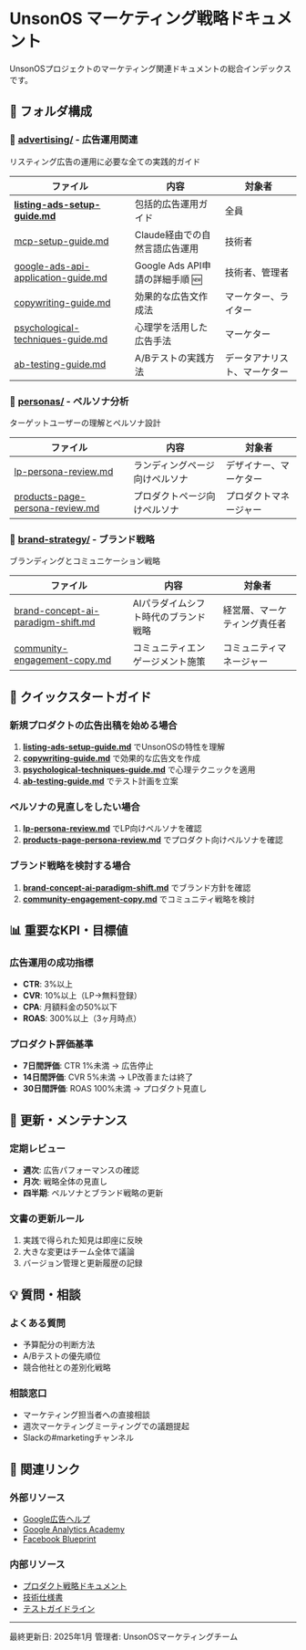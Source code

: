 # UnsonOS マーケティング戦略ドキュメント

UnsonOSプロジェクトのマーケティング関連ドキュメントの総合インデックスです。

## 📁 フォルダ構成

### 🎯 [advertising/](./advertising/) - 広告運用関連
リスティング広告の運用に必要な全ての実践的ガイド

| ファイル | 内容 | 対象者 |
|---------|------|---------|
| **[listing-ads-setup-guide.md](./advertising/listing-ads-setup-guide.md)** | 包括的広告運用ガイド | 全員 |
| [mcp-setup-guide.md](./advertising/mcp-setup-guide.md) | Claude経由での自然言語広告運用 | 技術者 |
| [google-ads-api-application-guide.md](./advertising/google-ads-api-application-guide.md) | Google Ads API申請の詳細手順 🆕 | 技術者、管理者 |
| [copywriting-guide.md](./advertising/copywriting-guide.md) | 効果的な広告文作成法 | マーケター、ライター |
| [psychological-techniques-guide.md](./advertising/psychological-techniques-guide.md) | 心理学を活用した広告手法 | マーケター |
| [ab-testing-guide.md](./advertising/ab-testing-guide.md) | A/Bテストの実践方法 | データアナリスト、マーケター |

### 👥 [personas/](./personas/) - ペルソナ分析
ターゲットユーザーの理解とペルソナ設計

| ファイル | 内容 | 対象者 |
|---------|------|---------|
| [lp-persona-review.md](./personas/lp-persona-review.md) | ランディングページ向けペルソナ | デザイナー、マーケター |
| [products-page-persona-review.md](./personas/products-page-persona-review.md) | プロダクトページ向けペルソナ | プロダクトマネージャー |

### 🎨 [brand-strategy/](./brand-strategy/) - ブランド戦略
ブランディングとコミュニケーション戦略

| ファイル | 内容 | 対象者 |
|---------|------|---------|
| [brand-concept-ai-paradigm-shift.md](./brand-strategy/brand-concept-ai-paradigm-shift.md) | AIパラダイムシフト時代のブランド戦略 | 経営層、マーケティング責任者 |
| [community-engagement-copy.md](./brand-strategy/community-engagement-copy.md) | コミュニティエンゲージメント施策 | コミュニティマネージャー |

## 🚀 クイックスタートガイド

### 新規プロダクトの広告出稿を始める場合
1. **[listing-ads-setup-guide.md](./advertising/listing-ads-setup-guide.md)** でUnsonOSの特性を理解
2. **[copywriting-guide.md](./advertising/copywriting-guide.md)** で効果的な広告文を作成
3. **[psychological-techniques-guide.md](./advertising/psychological-techniques-guide.md)** で心理テクニックを適用
4. **[ab-testing-guide.md](./advertising/ab-testing-guide.md)** でテスト計画を立案

### ペルソナの見直しをしたい場合
1. **[lp-persona-review.md](./personas/lp-persona-review.md)** でLP向けペルソナを確認
2. **[products-page-persona-review.md](./personas/products-page-persona-review.md)** でプロダクト向けペルソナを確認

### ブランド戦略を検討する場合
1. **[brand-concept-ai-paradigm-shift.md](./brand-strategy/brand-concept-ai-paradigm-shift.md)** でブランド方針を確認
2. **[community-engagement-copy.md](./brand-strategy/community-engagement-copy.md)** でコミュニティ戦略を検討

## 📊 重要なKPI・目標値

### 広告運用の成功指標
- **CTR**: 3%以上
- **CVR**: 10%以上（LP→無料登録）
- **CPA**: 月額料金の50%以下
- **ROAS**: 300%以上（3ヶ月時点）

### プロダクト評価基準
- **7日間評価**: CTR 1%未満 → 広告停止
- **14日間評価**: CVR 5%未満 → LP改善または終了
- **30日間評価**: ROAS 100%未満 → プロダクト見直し

## 🔄 更新・メンテナンス

### 定期レビュー
- **週次**: 広告パフォーマンスの確認
- **月次**: 戦略全体の見直し
- **四半期**: ペルソナとブランド戦略の更新

### 文書の更新ルール
1. 実践で得られた知見は即座に反映
2. 大きな変更はチーム全体で議論
3. バージョン管理と更新履歴の記録

## 💡 質問・相談

### よくある質問
- 予算配分の判断方法
- A/Bテストの優先順位
- 競合他社との差別化戦略

### 相談窓口
- マーケティング担当者への直接相談
- 週次マーケティングミーティングでの議題提起
- Slackの#marketingチャンネル

## 🔗 関連リンク

### 外部リソース
- [Google広告ヘルプ](https://support.google.com/google-ads/)
- [Google Analytics Academy](https://analytics.google.com/analytics/academy/)
- [Facebook Blueprint](https://www.facebook.com/business/learn)

### 内部リソース
- [プロダクト戦略ドキュメント](../strategy/)
- [技術仕様書](../development/)
- [テストガイドライン](../testing-guidelines.md)

---

最終更新日: 2025年1月
管理者: UnsonOSマーケティングチーム